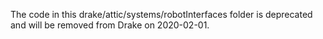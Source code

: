 The code in this drake/attic/systems/robotInterfaces folder is
deprecated and will be removed from Drake on 2020-02-01.
